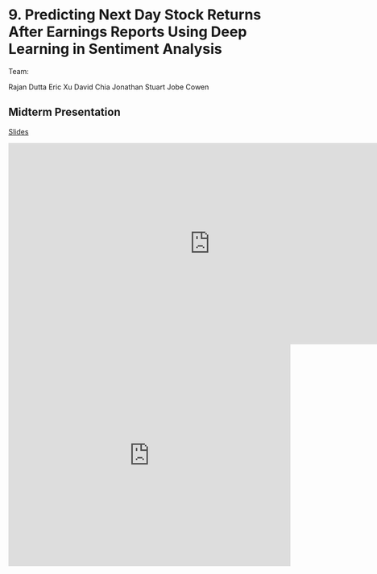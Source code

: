 # 9. Predicting Next Day Stock Returns After Earnings Reports Using Deep Learning in Sentiment Analysis

Team:

Rajan Dutta
Eric Xu
David Chia
Jonathan Stuart
Jobe Cowen

## Midterm Presentation

[Slides](midterm/9.pdf)

<center><iframe src="http://docs.google.com/gview?url=http://courses.d2l.ai/berkeley-stat-157/projects/midterm/9.pdf&embedded=true"
    style="width:800px; height:400px;" frameborder="0"></iframe></center>

<center><iframe width="560" height="441" src="https://www.youtube.com/embed/86w9d2g7VQk" frameborder="0" allowfullscreen></iframe></center>
